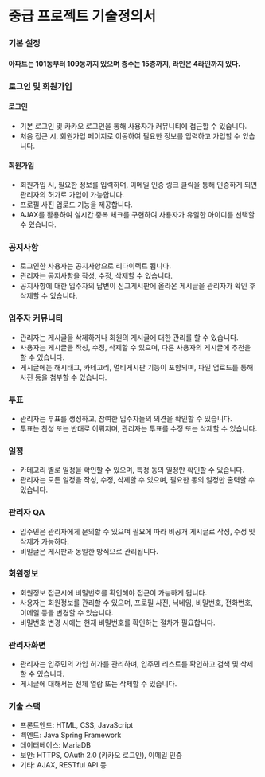# 중급 프로젝트 기술정의서

### 기본 설정
#### 아파트는 101동부터 109동까지 있으며 층수는 15층까지, 라인은 4라인까지 있다.

### 로그인 및 회원가입

#### 로그인
- 기본 로그인 및 카카오 로그인을 통해 사용자가 커뮤니티에 접근할 수 있습니다.
- 처음 접근 시, 회원가입 페이지로 이동하여 필요한 정보를 입력하고 가입할 수 있습니다.

#### 회원가입
- 회원가입 시, 필요한 정보를 입력하며, 이메일 인증 링크 클릭을 통해 인증하게 되면 관리자의 허가로 가입이 가능합니다.
- 프로필 사진 업로드 기능을 제공합니다.
- AJAX를 활용하여 실시간 중복 체크를 구현하여 사용자가 유일한 아이디를 선택할 수 있습니다.

### 공지사항

- 로그인한 사용자는 공지사항으로 리다이렉트 됩니다.
- 관리자는 공지사항을 작성, 수정, 삭제할 수 있습니다.
- 공지사항에 대한 입주자의 답변이 신고게시판에 올라온 게시글을 관리자가 확인 후 삭제할 수 있습니다.

### 입주자 커뮤니티

- 관리자는 게시글을 삭제하거나 회원의 게시글에 대한 관리를 할 수 있습니다.
- 사용자는 게시글을 작성, 수정, 삭제할 수 있으며, 다른 사용자의 게시글에 추천을 할 수 있습니다.
- 게시글에는 해시태그, 카테고리, 멀티게시판 기능이 포함되며, 파일 업로드를 통해 사진 등을 첨부할 수 있습니다.

### 투표

- 관리자는 투표를 생성하고, 참여한 입주자들의 의견을 확인할 수 있습니다.
- 투표는 찬성 또는 반대로 이뤄지며, 관리자는 투표를 수정 또는 삭제할 수 있습니다.

### 일정

- 카테고리 별로 일정을 확인할 수 있으며, 특정 동의 일정만 확인할 수 있습니다.
- 관리자는 모든 일정을 작성, 수정, 삭제할 수 있으며, 필요한 동의 일정만 출력할 수 있습니다.

### 관리자 QA

- 입주민은 관리자에게 문의할 수 있으며 필요에 따라 비공개 게시글로 작성, 수정 및 삭제가 가능하다.
- 비밀글은 게시판과 동일한 방식으로 관리됩니다.

### 회원정보

- 회원정보 접근시에 비밀번호를 확인해야 접근이 가능하게 됩니다.
- 사용자는 회원정보를 관리할 수 있으며, 프로필 사진, 닉네임, 비밀번호, 전화번호, 이메일 등을 변경할 수 있습니다.
- 비밀번호 변경 시에는 현재 비밀번호를 확인하는 절차가 필요합니다.

### 관리자화면

- 관리자는 입주민의 가입 허가를 관리하며, 입주민 리스트를 확인하고 검색 및 삭제할 수 있습니다.
- 게시글에 대해서는 전체 열람 또는 삭제할 수 있습니다.

### 기술 스택

- 프론트엔드: HTML, CSS, JavaScript
- 백엔드: Java Spring Framework
- 데이터베이스: MariaDB
- 보안: HTTPS, OAuth 2.0 (카카오 로그인), 이메일 인증
- 기타: AJAX, RESTful API 등
